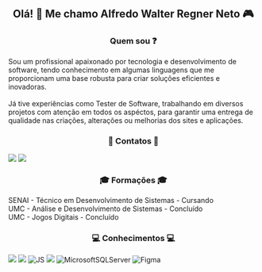 <h2 align="center">
        Olá! &#128075 Me chamo Alfredo Walter Regner Neto &#127918
</h2>

<h3 align="center">
        Quem sou &#10067
</h3>
Sou um profissional apaixonado por tecnologia e desenvolvimento de software, tendo conhecimento em algumas linguagens que me proporcionam uma base robusta para criar soluções eficientes e inovadoras. <br> <br>
Já tive experiências como Tester de Software, trabalhando em diversos projetos com atenção em todos os aspéctos, para garantir uma entrega de qualidade nas criações, alterações ou melhorias dos sites e aplicações. <br>

<h3 align="center">
       &#128241 Contatos &#128241
</h3>

[![](https://img.shields.io/badge/linkedin-%230077B5.svg?style=for-the-badge&logo=linkedin&logoColor=white)](https://www.linkedin.com/in/alfredo-walter-regner-neto-661407294?utm_source=share&utm_campaign=share_via&utm_content=profile&utm_medium=android_app)
[![](https://img.shields.io/badge/Instagram-%23E4405F.svg?style=for-the-badge&logo=Instagram&logoColor=white)](https://www.instagram.com/alfredo_regner?utm_source=ig_web_button_share_sheet&igsh=ZDNlZDc0MzIxNw==)




<h3 align="center">
       &#127891 Formações &#127891
</h3>

SENAI - Técnico em Desenvolvimento de Sistemas - Cursando <br>
UMC - Análise e Desenvolvimento de Sistemas - Concluído <br>
UMC - Jogos Digitais - Concluído <br>

<h3 align="center">
       &#128187 Conhecimentos &#128187
</h3>

![](https://img.shields.io/badge/HTML5-E34F26?style=for-the-badge&logo=html5&logoColor=white)
![](https://img.shields.io/badge/CSS3-1572B6?style=for-the-badge&logo=css3&logoColor=white)
![JS](https://img.shields.io/badge/JavaScript-F7DF1E?style=for-the-badge&logo=javascript&logoColor=black)
![](https://img.shields.io/badge/c%23-%23239120.svg?style=for-the-badge&logo=csharp&logoColor=black)
![MicrosoftSQLServer](https://img.shields.io/badge/Microsoft%20SQL%20Server-CC2927?style=for-the-badge&logo=microsoft%20sql%20server&logoColor=white)
![Figma](https://img.shields.io/badge/figma-%23F24E1E.svg?style=for-the-badge&logo=figma&logoColor=white)


